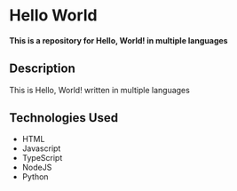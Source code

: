 # Hello World
#### This is a repository for Hello, World! in multiple languages

## Description
This is  Hello, World! written in multiple languages

## Technologies Used
* HTML
* Javascript
* TypeScript
* NodeJS
* Python



